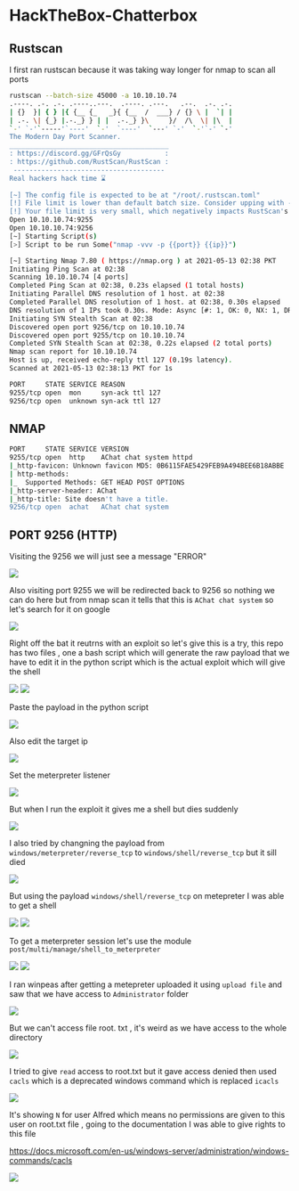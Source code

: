 # HackTheBox-Chatterbox


## Rustscan

I first ran rustscan because it was taking way longer for nmap to scan all ports


```bash
rustscan --batch-size 45000 -a 10.10.10.74
.----. .-. .-. .----..---.  .----. .---.   .--.  .-. .-.
| {}  }| { } |{ {__ {_   _}{ {__  /  ___} / {} \ |  `| |
| .-. \| {_} |.-._} } | |  .-._} }\     }/  /\  \| |\  |
`-' `-'`-----'`----'  `-'  `----'  `---' `-'  `-'`-' `-'          
The Modern Day Port Scanner.    
________________________________________                
: https://discord.gg/GFrQsGy           : 
: https://github.com/RustScan/RustScan :
 --------------------------------------
Real hackers hack time ⌛                                                 
                                                                          
[~] The config file is expected to be at "/root/.rustscan.toml"
[!] File limit is lower than default batch size. Consider upping with --ulimit. May cause harm to sensitive servers
[!] Your file limit is very small, which negatively impacts RustScan's speed. Use the Docker image, or up the Ulimit with '--ulimit 5000'. 
Open 10.10.10.74:9255                                                     
Open 10.10.10.74:9256
[~] Starting Script(s)                                                    
[>] Script to be run Some("nmap -vvv -p {{port}} {{ip}}")

[~] Starting Nmap 7.80 ( https://nmap.org ) at 2021-05-13 02:38 PKT
Initiating Ping Scan at 02:38
Scanning 10.10.10.74 [4 ports]
Completed Ping Scan at 02:38, 0.23s elapsed (1 total hosts)
Initiating Parallel DNS resolution of 1 host. at 02:38
Completed Parallel DNS resolution of 1 host. at 02:38, 0.30s elapsed
DNS resolution of 1 IPs took 0.30s. Mode: Async [#: 1, OK: 0, NX: 1, DR: 0, SF: 0, TR: 1, CN: 0]
Initiating SYN Stealth Scan at 02:38
Discovered open port 9256/tcp on 10.10.10.74
Discovered open port 9255/tcp on 10.10.10.74
Completed SYN Stealth Scan at 02:38, 0.22s elapsed (2 total ports)
Nmap scan report for 10.10.10.74
Host is up, received echo-reply ttl 127 (0.19s latency).
Scanned at 2021-05-13 02:38:13 PKT for 1s

PORT     STATE SERVICE REASON
9255/tcp open  mon     syn-ack ttl 127
9256/tcp open  unknown syn-ack ttl 127
```

## NMAP


```bash
PORT     STATE SERVICE VERSION
9255/tcp open  http    AChat chat system httpd
|_http-favicon: Unknown favicon MD5: 0B6115FAE5429FEB9A494BEE6B18ABBE
| http-methods: 
|_  Supported Methods: GET HEAD POST OPTIONS
|_http-server-header: AChat
|_http-title: Site doesn't have a title.
9256/tcp open  achat   AChat chat system
```

## PORT 9256 (HTTP)

Visiting the 9256 we will just see a message "ERROR"

<img src="https://imgur.com/A33GqVP.png"/>

Also visiting port 9255 we will be redirected back to 9256 so nothing we can do here but from nmap scan it tells that this is `AChat chat system` so let's search for it on google

<img src="https://i.imgur.com/c89PbRj.png"/>

Right off the bat it reutrns with an exploit so let's give this is a try, this repo has two files , one a bash script which will generate the raw payload that we have to edit it in the python script which is the actual exploit which will give the shell

<img src="https://imgur.com/mpQLNrQ.png"/>

<img src="https://i.imgur.com/R0xQoOs.png"/>

Paste the payload in the python script

<img src="https://imgur.com/ABcxm1C.png"/>

Also edit the target ip

<img src="https://i.imgur.com/2ptOY1t.png"/>

Set the meterpreter listener

<img src="https://imgur.com/qhfmhg3.png"/>

But when I run the exploit it gives me a shell but dies suddenly

<img src="https://i.imgur.com/DHnAEpl.png"/>

I also tried by changning the payload from `windows/meterpreter/reverse_tcp` to `windows/shell/reverse_tcp` but it sill died 

<img src="https://imgur.com/udflW6x.png"/>

But using the payload `windows/shell/reverse_tcp` on metepreter I was able to get a shell

<img src="https://imgur.com/8Mc2r22.png"/>

<img src="https://imgur.com/L3Z3lo7.png"/>

To get a meterpreter session let's use the module `post/multi/manage/shell_to_meterpreter`

<img src="https://imgur.com/JXZgNVq.png"/>

<img src="https://i.imgur.com/wgRnZD8.png"/>

I ran winpeas after getting a metepreter uploaded it using `upload file` and saw that we have access to `Administrator` folder

<img src="https://i.imgur.com/FbludpK.png"/>

But we can't access file root. txt , it's weird as we have access to the whole directory

<img src="https://i.imgur.com/D7IRwni.png"/>

I tried to give `read` access to root.txt but it gave access denied then used `cacls` which is a deprecated windows command which is replaced `icacls`

<img src="https://i.imgur.com/zNiar6X.png"/>

It's showing `N` for user Alfred which means no permissions are given to this user on root.txt file , going to the documentation I was able to give rights to this file

https://docs.microsoft.com/en-us/windows-server/administration/windows-commands/cacls

<img src="https://i.imgur.com/htuzKDI.png"/>
